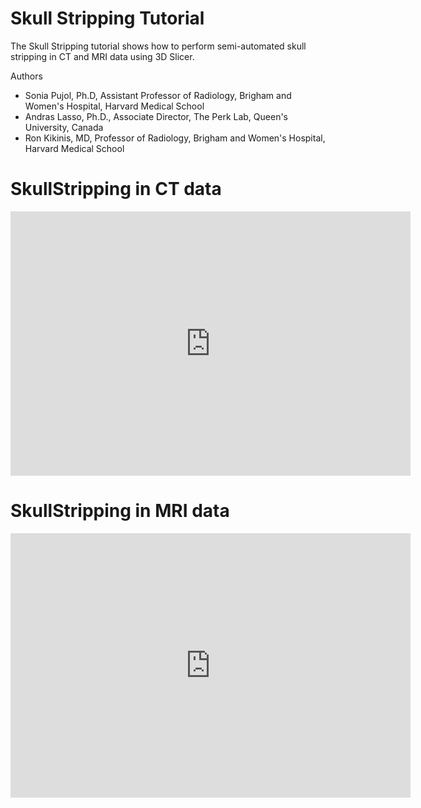 
# Skull Stripping Tutorial
The Skull Stripping tutorial shows how to perform semi-automated skull stripping in CT and MRI data using 3D Slicer. 

Authors
* Sonia Pujol, Ph.D, Assistant Professor of Radiology, Brigham and Women's Hospital, Harvard Medical School
* Andras Lasso, Ph.D., Associate Director, The Perk Lab, Queen's University, Canada
* Ron Kikinis, MD, Professor of Radiology, Brigham and Women's Hospital, Harvard Medical School

# SkullStripping in CT data
 <iframe src="https://player.vimeo.com/video/396749521" width="640" height="423" frameborder="0" webkitallowfullscreen mozallowfullscreen allowfullscreen></iframe>

# SkullStripping in MRI data 
<iframe src="https://player.vimeo.com/video/396948246" width="640" height="423" frameborder="0" webkitallowfullscreen mozallowfullscreen allowfullscreen></iframe>
